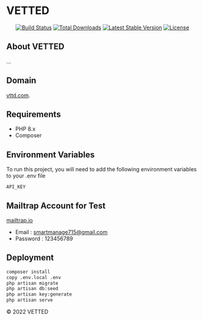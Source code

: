 # VETTED
<p>
<p align="center">
<a href="https://travis-ci.org/laravel/framework"><img src="https://travis-ci.org/laravel/framework.svg" alt="Build Status"></a>
<a href="https://packagist.org/packages/laravel/framework"><img src="https://img.shields.io/packagist/dt/laravel/framework" alt="Total Downloads"></a>
<a href="https://packagist.org/packages/laravel/framework"><img src="https://img.shields.io/packagist/v/laravel/framework" alt="Latest Stable Version"></a>
<a href="https://packagist.org/packages/laravel/framework"><img src="https://img.shields.io/packagist/l/laravel/framework" alt="License"></a>
</p>

## About VETTED
... 

## Domain

[vttd.com](hhttp://vttd.com).

## Requirements
- PHP 8.x
- Composer


## Environment Variables

To run this project, you will need to add the following environment variables to your .env file

`API_KEY`

## Mailtrap Account for Test

[mailtrap.io](https://mailtrap.io/)

- Email    : smartmanage715@gmail.com
- Password : 123456789

## Deployment

```bash
composer install
copy .env.local .env
php artisan migrate
php artisan db:seed
php artisan key:generate
php artisan serve
```

<p>
© 2022 VETTED

